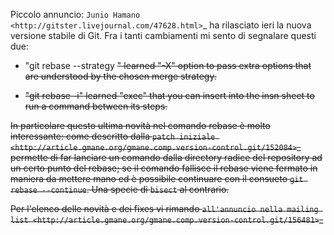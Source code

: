 <!--
.. title: Rilasciato GIT versione 1.7.3
.. slug: rilasciato-git-versione-1-7-3
.. date: 2003-01-07 00:00:00
.. tags: 
.. category: 
.. link: 
.. description: 
.. type: text
-->

Piccolo annuncio: `Junio Hamano <http://gitster.livejournal.com/47628.html>`_ ha rilasciato ieri la nuova versione stabile di Git. Fra i tanti cambiamenti mi sento di segnalare questi due:

  * "git rebase --strategy <s>" learned "-X" option to pass extra options that are understood by the chosen merge strategy.

  * "git rebase -i" learned "exec" that you can insert into the insn sheet to run a command between its steps.

In particolare questo ultima novità nel comando rebase è molto interessante: come descritto dalla `patch iniziale <http://article.gmane.org/gmane.comp.version-control.git/152084>`_ permette di far lanciare un comando dalla directory radice del repository ad un certo punto del rebase; se il comando fallisce il rebase viene fermato in maniera da mettere mano ed è possibile continuare con il consueto ``git rebase --continue``. Una specie di ``bisect`` al contrario.

Per l'elenco delle novità e dei fixes vi rimando `all'annuncio nella mailing list <http://article.gmane.org/gmane.comp.version-control.git/156481>`_
